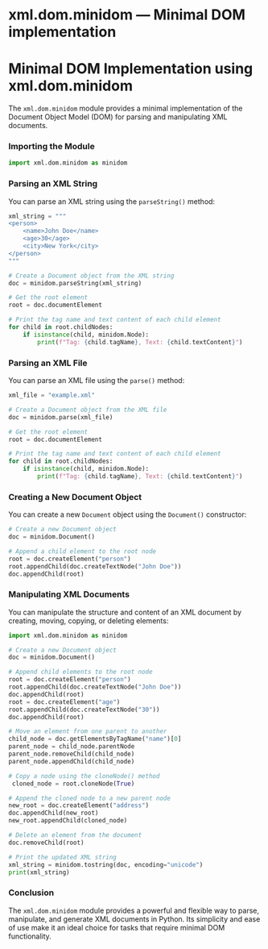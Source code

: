 # xml.dom.minidom — Minimal DOM implementation

**Minimal DOM Implementation using xml.dom.minidom**
=====================================================

The `xml.dom.minidom` module provides a minimal implementation of the Document Object Model (DOM) for parsing and manipulating XML documents.

### Importing the Module

```python
import xml.dom.minidom as minidom
```

### Parsing an XML String

You can parse an XML string using the `parseString()` method:

```python
xml_string = """
<person>
    <name>John Doe</name>
    <age>30</age>
    <city>New York</city>
</person>
"""

# Create a Document object from the XML string
doc = minidom.parseString(xml_string)

# Get the root element
root = doc.documentElement

# Print the tag name and text content of each child element
for child in root.childNodes:
    if isinstance(child, minidom.Node):
        print(f"Tag: {child.tagName}, Text: {child.textContent}")
```

### Parsing an XML File

You can parse an XML file using the `parse()` method:

```python
xml_file = "example.xml"

# Create a Document object from the XML file
doc = minidom.parse(xml_file)

# Get the root element
root = doc.documentElement

# Print the tag name and text content of each child element
for child in root.childNodes:
    if isinstance(child, minidom.Node):
        print(f"Tag: {child.tagName}, Text: {child.textContent}")
```

### Creating a New Document Object

You can create a new `Document` object using the `Document()` constructor:

```python
# Create a new Document object
doc = minidom.Document()

# Append a child element to the root node
root = doc.createElement("person")
root.appendChild(doc.createTextNode("John Doe"))
doc.appendChild(root)
```

### Manipulating XML Documents

You can manipulate the structure and content of an XML document by creating, moving, copying, or deleting elements:

```python
import xml.dom.minidom as minidom

# Create a new Document object
doc = minidom.Document()

# Append child elements to the root node
root = doc.createElement("person")
root.appendChild(doc.createTextNode("John Doe"))
doc.appendChild(root)
root = doc.createElement("age")
root.appendChild(doc.createTextNode("30"))
doc.appendChild(root)

# Move an element from one parent to another
child_node = doc.getElementsByTagName("name")[0]
parent_node = child_node.parentNode
parent_node.removeChild(child_node)
parent_node.appendChild(child_node)

# Copy a node using the cloneNode() method
 cloned_node = root.cloneNode(True)

# Append the cloned node to a new parent node
new_root = doc.createElement("address")
doc.appendChild(new_root)
new_root.appendChild(cloned_node)

# Delete an element from the document
doc.removeChild(root)

# Print the updated XML string
xml_string = minidom.tostring(doc, encoding="unicode")
print(xml_string)
```

### Conclusion

The `xml.dom.minidom` module provides a powerful and flexible way to parse, manipulate, and generate XML documents in Python. Its simplicity and ease of use make it an ideal choice for tasks that require minimal DOM functionality.
